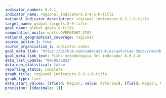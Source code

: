 ```yaml
---
indicator_number: 8.9.1.
indicator_name: regional_indicators.8-9-1-b-title
national_indicator_description: regional_indicators.8-9-1-b-title
target_name: global_targets.8-9-title
goal_name: global_goals.8-title
computation_units: units.OVERNIGHT_STAY
national_geographical_coverage: regional
source_active_1: true
source_organisation_1: indicator.sadei
goal_meta_link: "https://github.com/sadeiasturias/asturias-datos/raw/develop/descargas/metodologia/8.9.1.b.pdf"
goal_meta_link_text: Ficha metodológica del indicador 8.9.1.b
data_last_update: "04/05/2023"
data_non_statistical: false
reporting_status: complete
graph_title: regional_indicators.8-9-1-b-title
graph_type: line
data_start_values: [{field: Region, value: Asturias}, {field: Region, value: España}]
precision: [{decimals: 1}]
---
```

